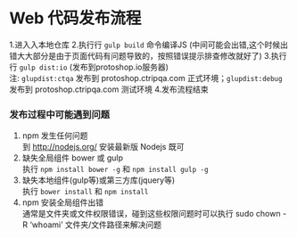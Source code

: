 # Web 代码发布流程

1.进⼊入本地仓库
2.执⾏行 `gulp build` 命令编译JS (中间可能会出错,这个时候出错⼤大部分是由于页面代码有问题导致的，按照错误提⽰排查修改就好了)
3.执⾏行 `gulp dist:io` (发布到protoshop.io服务器)  
  注: `glupdist:ctqa` 发布到 protoshop.ctripqa.com 正式环境；`glupdist:debug` 发布到 protoshop.ctripqa.com 测试环境
4.发布流程结束

### 发布过程中可能遇到问题

1. npm 发生任何问题  
到 http://nodejs.org/ 安装最新版 Nodejs 既可
1. 缺失全局组件 bower 或 gulp  
执行 `npm install bower -g` 和 `npm install gulp -g`
1. 缺失本地组件(gulp等)或第三方库(jquery等)  
执行 `bower install` 和 `npm install`
1. npm 安装全局组件出错  
通常是文件夹或文件权限错误，碰到这些权限问题时可以执⾏ sudo chown -R ‘whoami’ 文件夹/⽂件路径来解决问题
